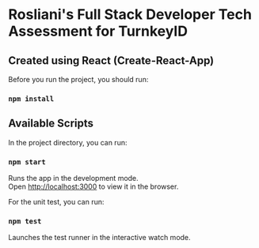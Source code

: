 # Rosliani's Full Stack Developer Tech Assessment for TurnkeyID

## Created using React (Create-React-App)
Before you run the project, you should run:
### `npm install`

## Available Scripts
In the project directory, you can run:
### `npm start`

Runs the app in the development mode.<br />
Open [http://localhost:3000](http://localhost:3000) to view it in the browser.

For the unit test, you can run:
### `npm test`
Launches the test runner in the interactive watch mode.<br />


